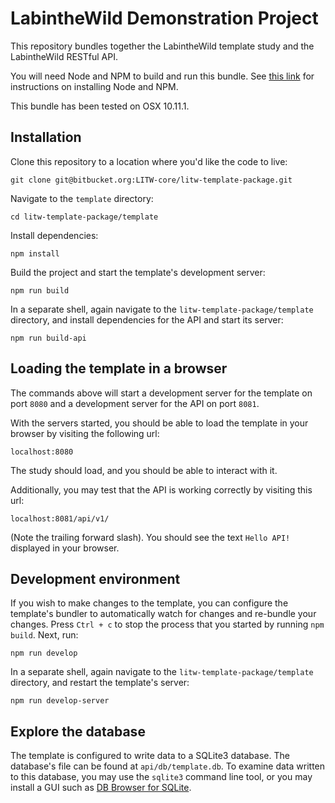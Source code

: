 # LabintheWild Demonstration Project

This repository bundles together the LabintheWild template study and the LabintheWild RESTful API.

You will need Node and NPM to build and run this bundle. See [this link](https://nodejs.org/en/) for instructions on installing Node and NPM.

This bundle has been tested on OSX 10.11.1.

## Installation 

Clone this repository to a location where you'd like the code to live:
```
git clone git@bitbucket.org:LITW-core/litw-template-package.git
```
Navigate to the `template` directory:
```
cd litw-template-package/template
```
Install dependencies:
```
npm install
```
Build the project and start the template's development server:
```
npm run build
```
In a separate shell, again navigate to the `litw-template-package/template` directory, and install dependencies for the API and start its server:
```
npm run build-api
```

## Loading the template in a browser

The commands above will start a development server for the template on port `8080` and a development server for the API on port `8081`.

With the servers started, you should be able to load the template in your browser by visiting the following url:
```
localhost:8080
```
The study should load, and you should be able to interact with it.

Additionally, you may test that the API is working correctly by visiting this url:
```
localhost:8081/api/v1/
```
(Note the trailing forward slash). You should see the text `Hello API!` displayed in your browser.


## Development environment
If you wish to make changes to the template, you can configure the template's bundler to automatically watch for changes and re-bundle your changes. Press `Ctrl + c` to stop the process that you started by running `npm build`. Next, run:
```
npm run develop
```
In a separate shell, again navigate to the `litw-template-package/template` directory, and restart the template's server:
```
npm run develop-server
```

## Explore the database

The template is configured to write data to a SQLite3 database. The database's file can be found at `api/db/template.db`. To examine data written to this database, you may use the `sqlite3` command line tool, or you may install a GUI such as [DB Browser for SQLite](http://sqlitebrowser.org/).
